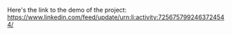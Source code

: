 Here's the link to the demo of the project: https://www.linkedin.com/feed/update/urn:li:activity:7256757992463724544/
